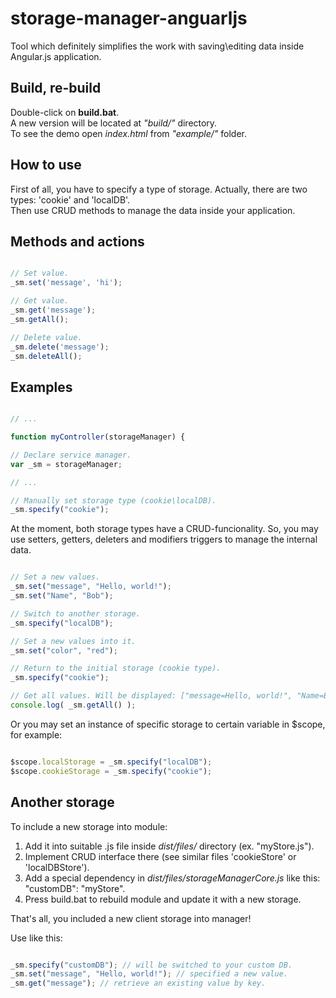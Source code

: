 # storage-manager-anguarljs
Tool which definitely simplifies the work with saving\editing data inside Angular.js application.

## Build, re-build

Double-click on **build.bat**.<br/> 
A new version will be located at *"build/"* directory.<br/>
To see the demo open *index.html* from *"example/"* folder.<br/>

## How to use

First of all, you have to specify a type of storage. Actually, there are two types: 'cookie' and 'localDB'.<br/>
Then use CRUD methods to manage the data inside your application.

## Methods and actions
    
```javascript

// Set value.
_sm.set('message', 'hi');

// Get value.
_sm.get('message');
_sm.getAll();

// Delete value.
_sm.delete('message');
_sm.deleteAll();

```

## Examples

```javascript

// ...

function myController(storageManager) {

// Declare service manager.
var _sm = storageManager;

// ...

// Manually set storage type (cookie\localDB).
_sm.specify("cookie");

```

At the moment, both storage types have a CRUD-funcionality. So, you may use setters, getters, deleters and modifiers triggers to manage the internal data.

```javascript

// Set a new values.
_sm.set("message", "Hello, world!");
_sm.set("Name", "Bob");

// Switch to another storage.
_sm.specify("localDB");

// Set a new values into it.
_sm.set("color", "red");

// Return to the initial storage (cookie type).
_sm.specify("cookie");

// Get all values. Will be displayed: ["message=Hello, world!", "Name=Bob"];
console.log( _sm.getAll() );

```

Or you may set an instance of specific storage to certain variable in $scope, for example:

```javascript

$scope.localStorage = _sm.specify("localDB");
$scope.cookieStorage = _sm.specify("cookie");

``` 

## Another storage

To include a new storage into module:

1. Add it into suitable .js file inside *dist/files/* directory (ex. "myStore.js").
2. Implement CRUD interface there (see similar files 'cookieStore' or 'localDBStore').
3. Add a special dependency in *dist/files/storageManagerCore.js* like this: "customDB": "myStore".
4. Press build.bat to rebuild module and update it with a new storage.

That's all, you included a new client storage into manager!

Use like this:

```javascript

_sm.specify("customDB"); // will be switched to your custom DB.
_sm.set("message", "Hello, world!"); // specified a new value.
_sm.get("message"); // retrieve an existing value by key.

```
